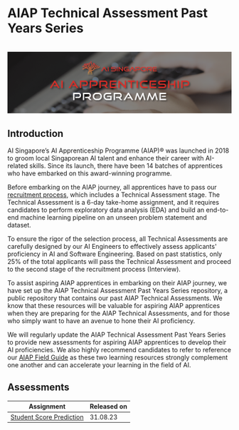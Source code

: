 # AIAP Technical Assessment Past Years Series

<br />

<img src = "imgs/AIAP-Banner.png">


## Introduction

AI Singapore’s AI Apprenticeship Programme (AIAP)® was launched in 2018 to groom local Singaporean AI talent and enhance their career with AI-related skills. Since its launch, there have been 14 batches of apprentices who have embarked on this award-winning programme.

Before embarking on the AIAP journey, all apprentices have to pass our [recruitment process](https://connect.aisingapore.org/2021/01/aiap-technical-assessment/), which includes a Technical Assessment stage. The Technical Assessment is a 6-day take-home assignment, and it requires candidates to perform exploratory data analysis (EDA) and build an end-to-end machine learning pipeline on an unseen problem statement and dataset.

To ensure the rigor of the selection process, all Technical Assessments are carefully designed by our AI Engineers to effectively assess applicants' proficiency in AI and Software Engineering. Based on past statistics, only 25% of the total applicants will pass the Technical Assessment and proceed to the second stage of the recruitment process (Interview).

To assist aspiring AIAP apprentices in embarking on their AIAP journey, we have set up the AIAP Technical Assessment Past Years Series repository, a public repository that contains our past AIAP Technical Assessments. We know that these resources will be valuable for aspiring AIAP apprentices when they are preparing for the AIAP Technical Assessments, and for those who simply want to have an avenue to hone their AI proficiency.

We will regularly update the AIAP Technical Assessment Past Years Series to provide new assessments for aspiring AIAP apprentices to develop their AI proficiencies. We also highly recommend candidates to refer to reference our [AIAP Field Guide](https://connect.aisingapore.org/aiap-field-guide/) as these two learning resources strongly complement one another and can accelerate your learning in the field of AI.

## Assessments

| Assignment                                                                                                                                      | Released on |
| ----------------------------------------------------------------------------------------------------------------------------------------------- | ----------- |
| [Student Score Prediction](StudentScorePrediction/AIAP%20Technical%20Assessment%20Past%20Years%20Series%20-%20Student%20Score%20Prediction.pdf) | 31.08.23    |
